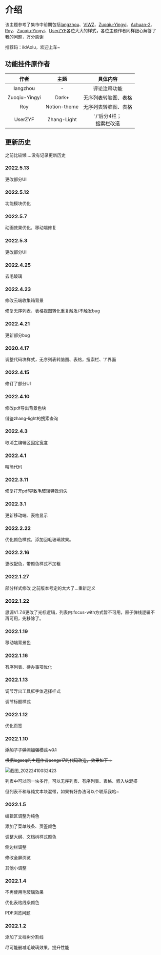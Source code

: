 # 介绍

该主题参考了集市中前期包括[langzhou](https://github.com/langzhou/siyuan-note)、[VIWZ](https://github.com/VIWZ)、[Zuoqiu-Yingyi](https://github.com/Zuoqiu-Yingyi)、[Achuan-2](https://github.com/Achuan-2)、[Roy](https://github.com/royc01)、[Zuoqiu-Yingyi](https://github.com/Zuoqiu-Yingyi)、[UserZYF](https://github.com/UserZYF)各位大大的样式，各位主题作者同样细心解答了我的问题，万分感谢

推荐码：ildAxIu，欢迎上车~

## 功能挂件原作者

|     作者      |     主题     |           具体内容           |
| :-----------: | :----------: | :--------------------------: |
|   langzhou    |      -       |         评论注释功能         |
| Zuoqiu-Yingyi |    Dark+     |     无序列表转脑图、表格     |
|      Roy      | Notion-theme |     无序列表转脑图、表格     |
|    UserZYF    | Zhang-Light  | '/'后分4栏；<br />搜索栏改造 |



## 更新历史

之前比较懒....没有记录更新历史

### 2022.5.13

更改部分UI

### 2022.5.12

功能模块优化

### 2022.5.7

动画效果优化，移动端修复

### 2022.5.3

更改部分UI

### 2022.4.25

去毛玻璃

### 2022.4.23

修改云端收集箱背景

修复无序列表、表格视图转化重复触发/不触发bug

### 2022.4.21

更新部分bug

### 2020.4.17

调整代码块样式，无序列表转脑图、表格，搜索栏、'/'界面

### 2022.4.15

修订了部分UI

### 2022.4.10

修改pdf导出背景色块

借鉴zhang-light的搜索查询

### 2022.4.3

取消主编辑区固定宽度

### 2022.4.1

精简代码

### 2022.3.11

修复打开pdf导致毛玻璃特效消失

### 2022.3.1

更新移动端、表格显示

### 2022.2.22

优化颜色样式，添加回毛玻璃效果。



### 2022.2.16

更改配色，带颜色样式不加粗

### 2022.1.27

部分样式修改
之前版本号定的太大了...重新定义

### 2022.1.22

思源V1.7.6更改了光标逻辑，列表内:focus-with方式暂不可用，原子弹线逻辑不再可用，先移除了。

### 2022.1.19

移动端背景色

### 2022.1.16

有序列表、待办事项优化

### 2022.1.13

调节浮出工具框字体选择样式

调节标题样式

### 2022.1.12

优化页签

### 2022.1.10

~~添加了子弹流加强模式 v0.1~~

~~根据logseq的主题作者pengx17的代码改造，效果如下：~~

![截图_20222410032423](https://user-images.githubusercontent.com/61633409/148697503-4e30d537-b1c3-44be-b199-da7fe36f6f96.gif)

列表中可以同一块多行，可以无序列表、有序列表、表格、嵌入块混搭

但列表不和与纯文本块混带，如果有好办法可以个联系我哈~

### 2022.1.5

编辑区调整为纯色

添加了菜单线条、页签颜色

调整大纲、文档树样式颜色

侧边栏调整

修改全屏浏览

其他小调整

### 2022.1.4

不再使用毛玻璃效果

优化表格线条颜色

PDF浏览问题

### 2022.1.2

添加了文档树分割线

尽可能删减毛玻璃效果，提升性能
